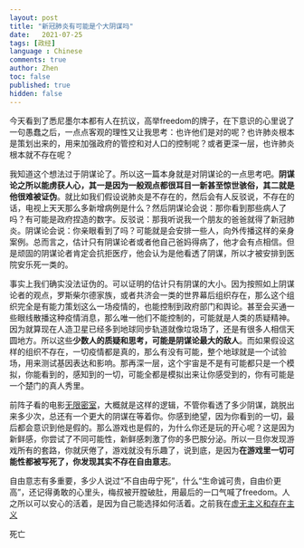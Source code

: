 ```yaml
---
layout: post
title: "新冠肺炎有可能是个大阴谋吗"
date:   2021-07-25
tags: [政经]
language : Chinese
comments: true
author: Zhen
toc: false
published: true
hidden: false
---
```

今天看到了悉尼墨尔本都有人在抗议，高举freedom的牌子，在下意识的心里说了一句愚蠢之后，一点点客观的理性又让我思考：也许他们是对的呢？也许肺炎根本是策划出来的，用来加强政府的管控和对人口的控制呢？或者更深一层，也许肺炎根本就不存在呢？

我知道这个想法过于阴谋论了。所以这一篇本身就是对阴谋论的一点思考吧。**阴谋论之所以能虏获人心，其一是因为一般观点都很耳目一新甚至惊世骇俗，其二就是他很难被证伪**。就比如我们假设说肺炎是不存在的，然后会有人反驳说，不存在的话，电视上天天那么多新增病例是什么？然后阴谋论会说：那你看到那些病人了吗？有可能是政府捏造的数字。反驳说：那我听说我一个朋友的爸爸就得了新冠肺炎。阴谋论会说：你亲眼看到了吗？可能就是会安排一些人，向外传播这样的亲身案例。总而言之，估计只有阴谋论者或者他自己爸妈得病了，他才会有点相信。但是顽固的阴谋论者肯定会抗拒医疗，他会认为是他看透了阴谋，所以才被安排到医院安乐死一类的。

事实上我们确实没法证伪的。可以证明的估计只有阴谋的大小。因为按照如上阴谋论者的观点，罗斯柴尔德家族，或者共济会一类的世界幕后组织存在，那么这个组织完全是有能力策划这么一场疫情的，也能控制到政府部门和舆论。甚至会买通一些眼线散播这种疫情消息，那么唯一他们不能控制的，可能就是人类的质疑精神。因为就算现在人造卫星已经多到地球同步轨道就像垃圾场了，还是有很多人相信天圆地方。所以这些**少数人的质疑和思考，可能是阴谋论最大的敌人**。而如果假设这样的组织不存在，一切疫情都是真的，那么有没有可能，整个地球就是一个试验场，用来测试基因表达和影响。那再深一层，这个宇宙是不是有可能都只是一个模拟，你能看到的，感知到的一切，可能全都是模拟出来让你感受到的，你有可能是一个楚门的真人秀里。

前阵子看的电影[无限密室](https://movie.douban.com/subject/26428577/)，大概就是这样的逻辑，不管你看透了多少阴谋，跳脱出来多少次，总还有一个更大的阴谋在等着你。你感到绝望，因为你看到的一切，最后都会意识到他是假的。那么游戏也是假的，为什么你还是玩的开心呢？这是因为新鲜感，你尝试了不同可能性，新鲜感刺激了你的多巴胺分泌。所以一旦你发现游戏所有的套路，你就厌倦了，游戏就没有乐趣了，说到底，是因为**在游戏里一切可能性都被写死了，你发现其实不存在自由意志**。

自由意志有多重要，多少人说过“不自由毋宁死”，什么“生命诚可贵，自由价更高”，还记得勇敢的心里头，梅叔被开膛破肚，用最后的一口气喊了freedom。人之所以可以安心的活着，是因为自己能选择如何活着。之前我在[虚无主义和存在主义](/虚无主义和存在主义) [](/)

死亡


<!--stackedit_data:
eyJoaXN0b3J5IjpbMTk5MDYwODcyMl19
-->
